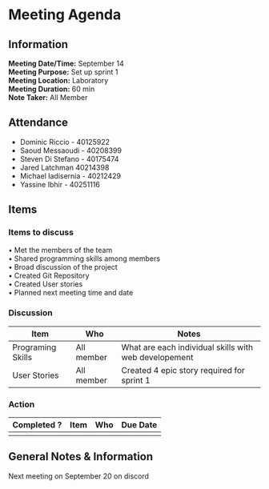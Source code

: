 # Meeting Agenda
## Information
**Meeting Date/Time:** September 14 <br>
**Meeting Purpose:** Set up sprint 1 <br>
**Meeting Location:** Laboratory <br>
**Meeting Duration:** 60 min <br>
**Note Taker:** All Member  <br>

## Attendance

- Dominic Riccio - 40125922
- Saoud Messaoudi - 40208399
- Steven Di Stefano - 40175474
- Jared Latchman 40214398
- Michael Iadisernia - 40212429
- Yassine Ibhir - 40251116
## Items
### Items to discuss

• Met the members of the team <br>
• Shared programming skills among members <br>
• Broad discussion of the project <br>
• Created Git Repository <br>
• Created User stories <br>
• Planned next meeting time and date <br>

### Discussion
Item | Who | Notes |
---- | ---- | ---- |
Programing Skills | All member | What are each individual skills with web developement |
User Stories | All member | Created 4 epic story required for sprint 1 |

### Action
| Completed ? | Item | Who | Due Date |
| ---- | ---- | ---- | ---- |
| |  |  |  |

## General Notes & Information
Next meeting on September 20 on discord

